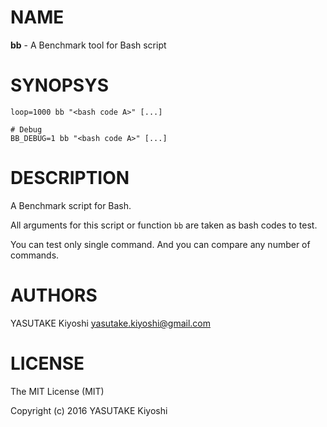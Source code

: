 # NAME

**bb** - A Benchmark tool for Bash script

# SYNOPSYS

    loop=1000 bb "<bash code A>" [...]

    # Debug
    BB_DEBUG=1 bb "<bash code A>" [...]

# DESCRIPTION

A Benchmark script for Bash.

All arguments for this script or function `bb` are taken as bash codes to test.

You can test only single command.
And you can compare any number of commands.

# AUTHORS

YASUTAKE Kiyoshi <yasutake.kiyoshi@gmail.com>

# LICENSE

The MIT License (MIT)

Copyright (c) 2016 YASUTAKE Kiyoshi
